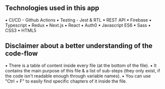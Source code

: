 ## Technologies used in this app

▪ CI/CD - Github Actions
▪ Testing - Jest & RTL
▪ REST API
▪ Firebase
▪ Typescript
▪ Redux
▪ Next.js
▪ React
▪ Auth0
▪ Javascript ES6
▪ Sass
▪ CSS3
▪ HTML5

## Disclaimer about a better understanding of the code-flow

▪ There is a table of content inside every file (at the bottom of the file).
▪ It contains the main purpose of this file & a list of sub-steps (they only exist, if the code isn't readable enough through variable names).
▪ You can use "Ctrl + F" to easily find specific chapters of it inside the file.
